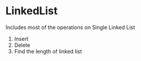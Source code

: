 # LinkedList
Includes most of the operations on Single Linked List
1. Insert
2. Delete
3. Find the length of linked list
